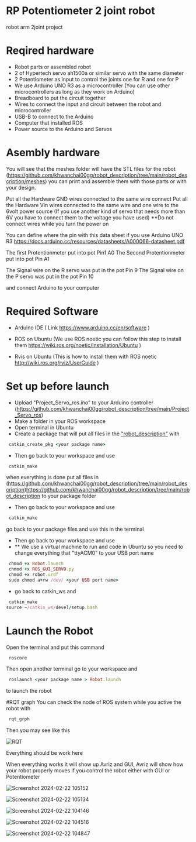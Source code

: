 # RP Potentiometer 2 joint robot
robot arm 2joint project


# Reqired hardware
- Robot parts or assembled robot
- 2 of Hypertech servo ah1500a or similar servo with the same diameter
- 2 Potentiometer as input to control the joints one for R and one for P
- We use Arduino UNO R3 as a microcontroller (You can use other microcontrollers as long as they work on Arduino)
- Breadboard to put the circuit together
- Wires to connect the input and circuit between the robot and microcontroller
- USB-B to connect to the Arduino
- Computer that installed ROS
- Power source to the Arduino and Servos


# Asembly hardware 
You will see that the meshes folder will have the STL files for the robot (https://github.com/khwanchai00gg/robot_description/tree/main/robot_description/meshes)
you can print and assemble them with those parts or with your design.

Put all the Hardware GND wires connected to the same wire connect
Put all the Hardware Vin wires connected to the same wire and one wire to the 6volt power source (If you use another kind of servo that needs more than 6V you have to connect them to the voltage you have used)
**Do not connect wires while you turn the power on

You can define where the pin with this data sheet if you use Arduino UNO R3 https://docs.arduino.cc/resources/datasheets/A000066-datasheet.pdf

The first Protentionmeter put into pot Pin1 A0 
The Second Protentionmeter put into pot Pin A1

The Signal wire on the R servo was put in the pot Pin 9
The Signal wire on the P servo was put in the pot Pin 10

and connect Arduino to your computer

# Required Software 
- Arduino IDE ( Link https://www.arduino.cc/en/software )

- ROS on Ubuntu (We use ROS noetic you can follow this step to install them https://wiki.ros.org/noetic/Installation/Ubuntu )

- Rvis on Ubuntu  (This is how to install them with ROS noetic http://wiki.ros.org/rviz/UserGuide )


# Set up before launch

- Upload "Project_Servo_ros.ino" to your Arduino controller (https://github.com/khwanchai00gg/robot_description/tree/main/Project_Servo_ros)
- Make a folder in your ROS workspace
- Open terminal in Ubuntu
- Create a package that will put all files in the ["robot_description"](https://github.com/khwanchai00gg/robot_description/tree/main/robot_description) with

```ruby
 catkin_create_pkg <your package name>
```
- Then go back to your workspace and use
  
```ruby
 catkin_make
```
when everything is done put all files in (https://github.com/khwanchai00gg/robot_description/tree/main/robot_description)https://github.com/khwanchai00gg/robot_description/tree/main/robot_description to your package folder

- Then go back to your workspace and use
  
```ruby
 catkin_make
```

go back to your package files and use this in the terminal
- Then go back to your workspace and use
- ** We use a virtual machine to run and code in Ubuntu so you need to change everything that "ttyACM0" to your USB port name
  
```ruby
 chmod +x Robot.launch
 chmod +x ROS_GUI_SERVO.py
 chmod +x robot.urdf
 sudo chmod a+rw /dev/ <your USB port name>
```
- go back to catkin_ws and

```ruby
 catkin_make
source ~/catkin_ws/devel/setup.bash
```

# Launch the Robot

Open the terminal and put this command

```ruby
 roscore
```

Then open another terminal go to your workspace and
```ruby
 roslaunch <your package name > Robot.launch 
```
to launch the robot

#RQT graph
You can check the node of ROS system while you active the robot with 
```ruby
 rqt_grph

```
Then you may see like this

![RQT](https://github.com/khwanchai00gg/robot_description/assets/156043362/8e1a341e-988f-4c5c-a3bb-b95a9d1bfea1)

Everything should be work here

When everything works it will show up Avriz and GUI, Avriz will show how your robot properly moves if you control the robot either with GUI or Potentiometer

![Screenshot 2024-02-22 105152](https://github.com/khwanchai00gg/robot_description/assets/156043362/ab7ab830-6a6c-4b49-98b8-7b1e6a7054be)

![Screenshot 2024-02-22 105134](https://github.com/khwanchai00gg/robot_description/assets/156043362/e36d9c9b-7cca-4b70-9883-1a51fa67a91e)

![Screenshot 2024-02-22 104146](https://github.com/khwanchai00gg/robot_description/assets/54237112/388cfc9d-b543-4f89-ba89-4170a4723116)

![Screenshot 2024-02-22 104516](https://github.com/khwanchai00gg/robot_description/assets/54237112/03ac814c-2e16-4f60-9b37-c734c632005c)

![Screenshot 2024-02-22 104847](https://github.com/khwanchai00gg/robot_description/assets/54237112/fd1cf3e8-b91d-4184-baaf-800e51b37c97)
